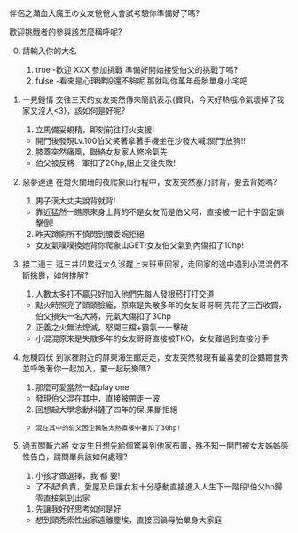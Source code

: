 伴侶之滿血大魔王の女友爸爸大會試考驗你準備好了嗎?

歡迎挑戰者的參與該怎麼稱呼呢?

0. 請輸入你的大名
    1.  true -歡迎  XXX 參加挑戰 準備好開始接受伯父的挑戰了嗎?
    2.  fulse -看來是心理建設還不夠呢 那就叫你萬年母胎單身小宅吧
            
1. 一見鍾情
交往三天的女友突然傳來簡訊表示{寶貝，今天好熱哦冷氣壞掉了我家又沒人<3}，該如何是好呢?
   1.  立馬備妥蜆精，即刻前往打火支援!           
    -   開門後發現Lv.100伯父笑著拿著手機坐在沙發大喊:關門!放狗!!
   2.  膝蓋突然痛風，聯絡女友家人修冷氣先       
    -   伯父被反將一軍扣了20hp,阻止交往失敗!
2. 惡夢連連
在燈火闌珊的夜爬象山行程中，女友突然塞乃討背，要去背她嗎?
   1.  男子漢大丈夫說背就背!            
    -   靠近猛然一瞧原來身上背的不是女友而是伯父阿，直接被一記十字固定鎖擊倒!
   2.  昨天蹲廁所不慎閃到腰委婉拒絕      
    -   女友氣噗噗換她背你爬象山GET!女友伯父氣到內傷扣了10hp!
3. 接二連三
逛三井凹累逛太久沒趕上末班車回家，走回家的途中遇到小混混們不斷挑釁，如何排解?
   1. 人數太多打不贏只好加入他們先每人發根菸打打交道      
    -   點火時照亮了頭頭臉龐，原來是失散多年的女友哥哥啊!先花了三百收買，伯父損失一名大將，元氣大傷扣了30hp
   2.  正義之火無法熄滅，怒開三檔+霸氣一一擊破            
    -  小混混原來是失散多年的女友哥哥直接被TKO，女友難過到直接分手
4. 危機四伏
到家裡附近的屏東海生館走走，女友突然發現有最喜愛的企鵝餵食秀並呼喚著你一起加入，要一起玩樂嗎?
   1.  那麼可愛當然一起play one
    -    發現伯父混在其中，直接被帶走一波
   2.  回想起大學念動科鏟了四年的屎,果斷拒絕
   -     混在其中的伯父因企鵝裝太熱直接中暑扣了30hp!
5. 過五關斬六將
女友生日想先給個驚喜到他家布置，殊不知一開門被女友姊姊感性告白，請問單兵該如何處理?
   1.  小孩才做選擇，我 都 要!
   - 了不起!負責，愛屋及烏讓女友十分感動直接進入人生下一階段!伯父hp歸零直接氣到出家
   1.  先讓我好好思考如何是好
   - 想到頭禿索性出家遠離塵埃，直接回鍋母胎單身大家庭 
